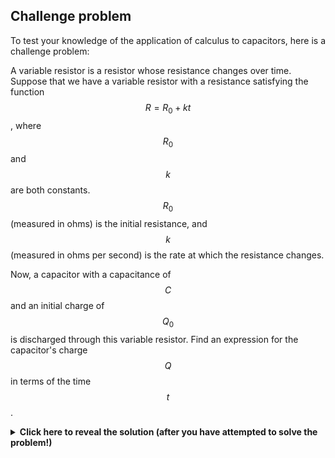 ## Challenge problem
To test your knowledge of the application of calculus to capacitors, here is a challenge problem:

A variable resistor is a resistor whose resistance changes over time. Suppose that we have a variable resistor with a resistance satisfying the function $$R=R_0+kt$$, where $$R_0$$ and $$k$$ are both constants. $$R_0$$ (measured in ohms) is the initial resistance, and $$k$$ (measured in ohms per second) is the rate at which the resistance changes.

Now, a capacitor with a capacitance of $$C$$ and an initial charge of $$Q_0$$ is discharged through this variable resistor. Find an expression for the capacitor's charge $$Q$$ in terms of the time $$t$$.

<details markdown="1">
<summary style="font-weight: bold;">Click here to reveal the solution (after you have attempted to solve the problem!)</summary>
We can start by copying the differential equation from the [Creating a differential equation](#creating-a-differential-equation) section, except with $$R$$ replaced with $$R_0+kt$$ (the variable resistance):

\\[-\frac{dQ}{dt}=\frac{Q}{(R_0+kt)C}\\]

To solve this differential equation, we isolate the variables and then integrate both sides:
\\[\int -\frac{dQ}{Q}=\int \frac{dt}{(R_0+kt)C}\\]
\\[-\int \frac{1}{Q}dq=\frac{1}{R_0C}\int \frac{1}{1+\frac{k}{R_0}t}dt\\]
</details>
